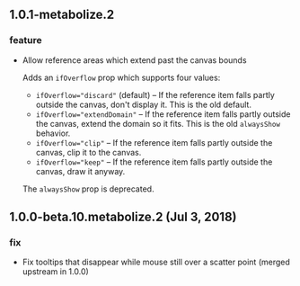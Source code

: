 ## 1.0.1-metabolize.2

### feature

- Allow reference areas which extend past the canvas bounds

  Adds an `ifOverflow` prop which supports four values:
    - `ifOverflow="discard"` (default) – If the reference item falls partly
       outside the canvas, don't display it. This is the old default.
    - `ifOverflow="extendDomain"` – If the reference item falls partly
      outside the canvas, extend the domain so it fits. This is the old
      `alwaysShow` behavior.
    - `ifOverflow="clip"` – If the reference item falls partly outside the
      canvas, clip it to the canvas.
    - `ifOverflow="keep"` – If the reference item falls partly outside the
      canvas, draw it anyway.

  The `alwaysShow` prop is deprecated.


## 1.0.0-beta.10.metabolize.2 (Jul 3, 2018)

### fix

- Fix tooltips that disappear while mouse still over a scatter point
  (merged upstream in 1.0.0)
